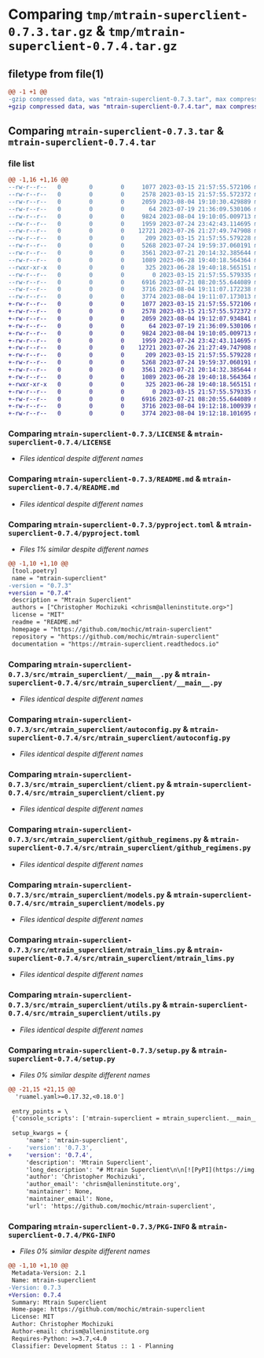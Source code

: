 # Comparing `tmp/mtrain-superclient-0.7.3.tar.gz` & `tmp/mtrain-superclient-0.7.4.tar.gz`

## filetype from file(1)

```diff
@@ -1 +1 @@
-gzip compressed data, was "mtrain-superclient-0.7.3.tar", max compression
+gzip compressed data, was "mtrain-superclient-0.7.4.tar", max compression
```

## Comparing `mtrain-superclient-0.7.3.tar` & `mtrain-superclient-0.7.4.tar`

### file list

```diff
@@ -1,16 +1,16 @@
--rw-r--r--   0        0        0     1077 2023-03-15 21:57:55.572106 mtrain-superclient-0.7.3/LICENSE
--rw-r--r--   0        0        0     2578 2023-03-15 21:57:55.572372 mtrain-superclient-0.7.3/README.md
--rw-r--r--   0        0        0     2059 2023-08-04 19:10:30.429889 mtrain-superclient-0.7.3/pyproject.toml
--rw-r--r--   0        0        0       64 2023-07-19 21:36:09.530106 mtrain-superclient-0.7.3/src/mtrain_superclient/__init__.py
--rw-r--r--   0        0        0     9824 2023-08-04 19:10:05.009713 mtrain-superclient-0.7.3/src/mtrain_superclient/__main__.py
--rw-r--r--   0        0        0     1959 2023-07-24 23:42:43.114695 mtrain-superclient-0.7.3/src/mtrain_superclient/autoconfig.py
--rw-r--r--   0        0        0    12721 2023-07-26 21:27:49.747908 mtrain-superclient-0.7.3/src/mtrain_superclient/client.py
--rw-r--r--   0        0        0      209 2023-03-15 21:57:55.579228 mtrain-superclient-0.7.3/src/mtrain_superclient/exceptions.py
--rw-r--r--   0        0        0     5268 2023-07-24 19:59:37.060191 mtrain-superclient-0.7.3/src/mtrain_superclient/github_regimens.py
--rw-r--r--   0        0        0     3561 2023-07-21 20:14:32.385644 mtrain-superclient-0.7.3/src/mtrain_superclient/models.py
--rw-r--r--   0        0        0     1089 2023-06-28 19:40:18.564364 mtrain-superclient-0.7.3/src/mtrain_superclient/mtrain_lims.py
--rwxr-xr-x   0        0        0      325 2023-06-28 19:40:18.565151 mtrain-superclient-0.7.3/src/mtrain_superclient/mtrain_lims_upload.sh
--rw-r--r--   0        0        0        0 2023-03-15 21:57:55.579335 mtrain-superclient-0.7.3/src/mtrain_superclient/py.typed
--rw-r--r--   0        0        0     6916 2023-07-21 08:20:55.644089 mtrain-superclient-0.7.3/src/mtrain_superclient/utils.py
--rw-r--r--   0        0        0     3716 2023-08-04 19:11:07.172238 mtrain-superclient-0.7.3/setup.py
--rw-r--r--   0        0        0     3774 2023-08-04 19:11:07.173013 mtrain-superclient-0.7.3/PKG-INFO
+-rw-r--r--   0        0        0     1077 2023-03-15 21:57:55.572106 mtrain-superclient-0.7.4/LICENSE
+-rw-r--r--   0        0        0     2578 2023-03-15 21:57:55.572372 mtrain-superclient-0.7.4/README.md
+-rw-r--r--   0        0        0     2059 2023-08-04 19:12:07.934841 mtrain-superclient-0.7.4/pyproject.toml
+-rw-r--r--   0        0        0       64 2023-07-19 21:36:09.530106 mtrain-superclient-0.7.4/src/mtrain_superclient/__init__.py
+-rw-r--r--   0        0        0     9824 2023-08-04 19:10:05.009713 mtrain-superclient-0.7.4/src/mtrain_superclient/__main__.py
+-rw-r--r--   0        0        0     1959 2023-07-24 23:42:43.114695 mtrain-superclient-0.7.4/src/mtrain_superclient/autoconfig.py
+-rw-r--r--   0        0        0    12721 2023-07-26 21:27:49.747908 mtrain-superclient-0.7.4/src/mtrain_superclient/client.py
+-rw-r--r--   0        0        0      209 2023-03-15 21:57:55.579228 mtrain-superclient-0.7.4/src/mtrain_superclient/exceptions.py
+-rw-r--r--   0        0        0     5268 2023-07-24 19:59:37.060191 mtrain-superclient-0.7.4/src/mtrain_superclient/github_regimens.py
+-rw-r--r--   0        0        0     3561 2023-07-21 20:14:32.385644 mtrain-superclient-0.7.4/src/mtrain_superclient/models.py
+-rw-r--r--   0        0        0     1089 2023-06-28 19:40:18.564364 mtrain-superclient-0.7.4/src/mtrain_superclient/mtrain_lims.py
+-rwxr-xr-x   0        0        0      325 2023-06-28 19:40:18.565151 mtrain-superclient-0.7.4/src/mtrain_superclient/mtrain_lims_upload.sh
+-rw-r--r--   0        0        0        0 2023-03-15 21:57:55.579335 mtrain-superclient-0.7.4/src/mtrain_superclient/py.typed
+-rw-r--r--   0        0        0     6916 2023-07-21 08:20:55.644089 mtrain-superclient-0.7.4/src/mtrain_superclient/utils.py
+-rw-r--r--   0        0        0     3716 2023-08-04 19:12:18.100939 mtrain-superclient-0.7.4/setup.py
+-rw-r--r--   0        0        0     3774 2023-08-04 19:12:18.101695 mtrain-superclient-0.7.4/PKG-INFO
```

### Comparing `mtrain-superclient-0.7.3/LICENSE` & `mtrain-superclient-0.7.4/LICENSE`

 * *Files identical despite different names*

### Comparing `mtrain-superclient-0.7.3/README.md` & `mtrain-superclient-0.7.4/README.md`

 * *Files identical despite different names*

### Comparing `mtrain-superclient-0.7.3/pyproject.toml` & `mtrain-superclient-0.7.4/pyproject.toml`

 * *Files 1% similar despite different names*

```diff
@@ -1,10 +1,10 @@
 [tool.poetry]
 name = "mtrain-superclient"
-version = "0.7.3"
+version = "0.7.4"
 description = "Mtrain Superclient"
 authors = ["Christopher Mochizuki <chrism@alleninstitute.org>"]
 license = "MIT"
 readme = "README.md"
 homepage = "https://github.com/mochic/mtrain-superclient"
 repository = "https://github.com/mochic/mtrain-superclient"
 documentation = "https://mtrain-superclient.readthedocs.io"
```

### Comparing `mtrain-superclient-0.7.3/src/mtrain_superclient/__main__.py` & `mtrain-superclient-0.7.4/src/mtrain_superclient/__main__.py`

 * *Files identical despite different names*

### Comparing `mtrain-superclient-0.7.3/src/mtrain_superclient/autoconfig.py` & `mtrain-superclient-0.7.4/src/mtrain_superclient/autoconfig.py`

 * *Files identical despite different names*

### Comparing `mtrain-superclient-0.7.3/src/mtrain_superclient/client.py` & `mtrain-superclient-0.7.4/src/mtrain_superclient/client.py`

 * *Files identical despite different names*

### Comparing `mtrain-superclient-0.7.3/src/mtrain_superclient/github_regimens.py` & `mtrain-superclient-0.7.4/src/mtrain_superclient/github_regimens.py`

 * *Files identical despite different names*

### Comparing `mtrain-superclient-0.7.3/src/mtrain_superclient/models.py` & `mtrain-superclient-0.7.4/src/mtrain_superclient/models.py`

 * *Files identical despite different names*

### Comparing `mtrain-superclient-0.7.3/src/mtrain_superclient/mtrain_lims.py` & `mtrain-superclient-0.7.4/src/mtrain_superclient/mtrain_lims.py`

 * *Files identical despite different names*

### Comparing `mtrain-superclient-0.7.3/src/mtrain_superclient/utils.py` & `mtrain-superclient-0.7.4/src/mtrain_superclient/utils.py`

 * *Files identical despite different names*

### Comparing `mtrain-superclient-0.7.3/setup.py` & `mtrain-superclient-0.7.4/setup.py`

 * *Files 0% similar despite different names*

```diff
@@ -21,15 +21,15 @@
  'ruamel.yaml>=0.17.32,<0.18.0']
 
 entry_points = \
 {'console_scripts': ['mtrain-superclient = mtrain_superclient.__main__:main']}
 
 setup_kwargs = {
     'name': 'mtrain-superclient',
-    'version': '0.7.3',
+    'version': '0.7.4',
     'description': 'Mtrain Superclient',
     'long_description': "# Mtrain Superclient\n\n[![PyPI](https://img.shields.io/pypi/v/mtrain-superclient.svg)][pypi_]\n[![Status](https://img.shields.io/pypi/status/mtrain-superclient.svg)][status]\n[![Python Version](https://img.shields.io/pypi/pyversions/mtrain-superclient)][python version]\n[![License](https://img.shields.io/pypi/l/mtrain-superclient)][license]\n\n[![Read the documentation at https://mtrain-superclient.readthedocs.io/](https://img.shields.io/readthedocs/mtrain-superclient/latest.svg?label=Read%20the%20Docs)][read the docs]\n[![Tests](https://github.com/mochic/mtrain-superclient/workflows/Tests/badge.svg)][tests]\n[![Codecov](https://codecov.io/gh/mochic/mtrain-superclient/branch/main/graph/badge.svg)][codecov]\n\n[![pre-commit](https://img.shields.io/badge/pre--commit-enabled-brightgreen?logo=pre-commit&logoColor=white)][pre-commit]\n[![Black](https://img.shields.io/badge/code%20style-black-000000.svg)][black]\n\n[pypi_]: https://pypi.org/project/mtrain-superclient/\n[status]: https://pypi.org/project/mtrain-superclient/\n[python version]: https://pypi.org/project/mtrain-superclient\n[read the docs]: https://mtrain-superclient.readthedocs.io/\n[tests]: https://github.com/mochic/mtrain-superclient/actions?workflow=Tests\n[codecov]: https://app.codecov.io/gh/mochic/mtrain-superclient\n[pre-commit]: https://github.com/pre-commit/pre-commit\n[black]: https://github.com/psf/black\n\n## Features\n\n- TODO\n\n## Requirements\n\n- TODO\n\n## Installation\n\nYou can install _Mtrain Superclient_ via [pip] from [PyPI]:\n\n```console\n$ pip install mtrain-superclient\n```\n\n## Usage\n\nPlease see the [Command-line Reference] for details.\n\n## Contributing\n\nContributions are very welcome.\nTo learn more, see the [Contributor Guide].\n\n## License\n\nDistributed under the terms of the [MIT license][license],\n_Mtrain Superclient_ is free and open source software.\n\n## Issues\n\nIf you encounter any problems,\nplease [file an issue] along with a detailed description.\n\n## Credits\n\nThis project was generated from [@cjolowicz]'s [Hypermodern Python Cookiecutter] template.\n\n[@cjolowicz]: https://github.com/cjolowicz\n[pypi]: https://pypi.org/\n[hypermodern python cookiecutter]: https://github.com/cjolowicz/cookiecutter-hypermodern-python\n[file an issue]: https://github.com/mochic/mtrain-superclient/issues\n[pip]: https://pip.pypa.io/\n\n<!-- github-only -->\n\n[license]: https://github.com/mochic/mtrain-superclient/blob/main/LICENSE\n[contributor guide]: https://github.com/mochic/mtrain-superclient/blob/main/CONTRIBUTING.md\n[command-line reference]: https://mtrain-superclient.readthedocs.io/en/latest/usage.html\n",
     'author': 'Christopher Mochizuki',
     'author_email': 'chrism@alleninstitute.org',
     'maintainer': None,
     'maintainer_email': None,
     'url': 'https://github.com/mochic/mtrain-superclient',
```

### Comparing `mtrain-superclient-0.7.3/PKG-INFO` & `mtrain-superclient-0.7.4/PKG-INFO`

 * *Files 0% similar despite different names*

```diff
@@ -1,10 +1,10 @@
 Metadata-Version: 2.1
 Name: mtrain-superclient
-Version: 0.7.3
+Version: 0.7.4
 Summary: Mtrain Superclient
 Home-page: https://github.com/mochic/mtrain-superclient
 License: MIT
 Author: Christopher Mochizuki
 Author-email: chrism@alleninstitute.org
 Requires-Python: >=3.7,<4.0
 Classifier: Development Status :: 1 - Planning
```


